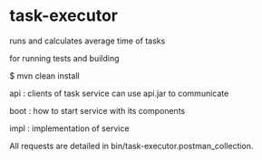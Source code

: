 # task-executor

runs and calculates average time of tasks

for running tests and building

$ mvn clean install

api  : clients of task service can use api.jar to communicate

boot : how to start service with its components

impl : implementation of service

All requests are detailed in bin/task-executor.postman_collection.